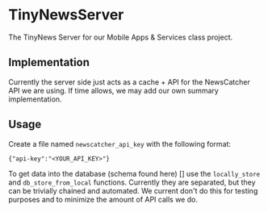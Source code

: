 # TinyNewsServer
The TinyNews Server for our Mobile Apps & Services class project.

## Implementation
Currently the server side just acts as a cache + API for the NewsCatcher API we are using. If time allows, we may add our own summary implementation.

## Usage
Create a file named `newscatcher_api_key` with the following format:

`{"api-key":"<YOUR_API_KEY>"}`

To get data into the database (schema found here) [] use the `locally_store` and `db_store_from_local` functions. Currently they are separated, but they can be trivially chained and automated.
We current don't do this for testing purposes and to minimize the amount of API calls we do.
